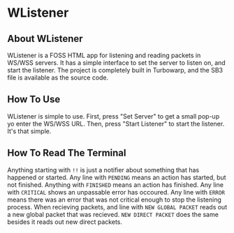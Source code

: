 # WListener
## About WListener
WListener is a FOSS HTML app for listening and reading packets in WS/WSS servers. It has a simple interface to set the server to listen on, and start the listener. The project is completely built in Turbowarp, and the SB3 file is available as the source code.
## How To Use
WListener is simple to use. First, press "Set Server" to get a small pop-up yo enter the WS/WSS URL. Then, press "Start Listener" to start the listener. It's that simple.
## How To Read The Terminal
Anything starting with ```!!``` is just a notifier about something that has happened or started. Any line with ```PENDING``` means an action has started, but not finished. Anything with ```FINISHED``` means an action has finished. Any line with ```CRITICAL``` shows an unpassable error has occoured. Any line with ```ERROR``` means there was an error that was not critical enough to stop the listening process. When recieving packets, and line with ```NEW GLOBAL PACKET``` reads out a new global packet that was recieved. ```NEW DIRECT PACKET``` does the same besides it reads out new direct packets.
